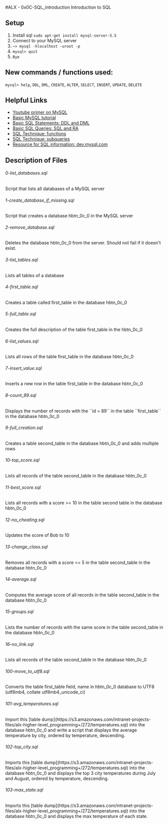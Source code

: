 #ALX - 0x0C-SQL_introduction
Introduction to SQL

## Setup
1. Install sql ``sudo apt-get install mysql-server-5.5``
2. Connect to your MySQL server
  1. ``~> mysql -hlocalhost -uroot -p``
  2. ``mysql> quit``
  3. ``Bye``

## New commands / functions used:
``mysql> help``, ``DDL``, ``DML``, ``CREATE``, ``ALTER``, ``SELECT``, ``INSERT``, ``UPDATE``, ``DELETE``

## Helpful Links
* [Youtube primer on MySQL](https://www.youtube.com/watch?v=FR4QIeZaPeM)
* [Basic MySQL tutorial](https://www.digitalocean.com/community/tutorials/a-basic-mysql-tutorial)
* [Basic SQL Statements: DDL and DML](http://www.tomjewett.com/dbdesign/dbdesign.php?page=ddldml.php)
* [Basic SQL Queries: SQL and RA](http://www.tomjewett.com/dbdesign/dbdesign.php?page=queries.php)
* [SQL Technique: functions](http://www.tomjewett.com/dbdesign/dbdesign.php?page=functions.php)
* [SQL Technique: subqueries](http://www.tomjewett.com/dbdesign/dbdesign.php?page=subqueries.php)
* [Resource for SQL information: dev.mysql.com](https://dev.mysql.com/doc/refman/5.7/en/sql-syntax.html)

## Description of Files
<h6>0-list_databases.sql</h6>
Script that lists all databases of a MySQL server

<h6>1-create_database_if_missing.sql</h6>
Script that creates a database hbtn_0c_0 in the MySQL server

<h6>2-remove_database.sql</h6>
Deletes the database hbtn_0c_0 from the server. Should not fail if it doesn't exist.

<h6>3-list_tables.sql</h6>
Lists all tables of a database

<h6>4-first_table.sql</h6>
Creates a table called first_table in the database hbtn_0c_0

<h6>5-full_table.sql</h6>
Creates the full description of the table first_table in the hbtn_0c_0

<h6>6-list_values.sql</h6>
Lists all rows of the table first_table in the database hbtn_0c_0

<h6>7-insert_value.sql</h6>
Inserts a new row in the table first_table in the database hbtn_0c_0

<h6>8-count_89.sql</h6>
Displays the number of records with the ``id = 89`` in the table ``first_table`` in the database hbtn_0c_0

<h6>9-full_creation.sql</h6>
Creates a table second_table in the database hbtn_0c_0 and adds multiple rows

<h6>10-top_score.sql</h6>
Lists all records of the table second_table in the database hbtn_0c_0

<h6>11-best_score.sql</h6>
Lists all records with a score >= 10 in the table second table in the database hbtn_0c_0

<h6>12-no_cheating.sql</h6>
Updates the score of Bob to 10

<h6>13-change_class.sql</h6>
Removes all records with a score <= 5 in the table second_table in the database hbtn_0c_0

<h6>14-average.sql</h6>
Computes the average score of all records in the table second_table in the database hbtn_0c_0

<h6>15-groups.sql</h6>
Lists the number of records with the same score in the table second_table in the database hbtn_0c_0

<h6>16-no_link.sql</h6>
Lists all records of the table second_table in the database hbtn_0c_0

<h6>100-move_to_utf8.sql</h6>
Converts the table first_table field, name in hbtn_0c_0 database to UTF8 (utf8mb4, collate utf8mb4_unicode_ci)

<h6>101-avg_temperatures.sql</h6>
Import this [table dump](https://s3.amazonaws.com/intranet-projects-files/alx-higher-level_programming+/272/temperatures.sql) into the database hbtn_0c_0 and write a script that displays the average temperature by city, ordered by temperature, descending.

<h6>102-top_city.sql</h6>
Imports this [table dump](https://s3.amazonaws.com/intranet-projects-files/alx-higher-level_programming+/272/temperatures.sql) into the database hbtn_0c_0 and displays the top 3 city temperatures during July and August, ordered by temperature, descending.

<h6>103-max_state.sql</h6>
Imports this [table dump](https://s3.amazonaws.com/intranet-projects-files/alx-higher-level_programming+/272/temperatures.sql) into the database hbtn_0c_0 and displays the max temperature of each state.

















